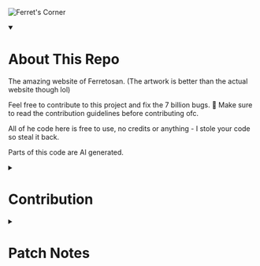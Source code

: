 ![Ferret's Corner](https://ferretosan.neocities.org/artwork.png)

<details open>
<summary><h1>About This Repo</h1></summary>

The amazing website of Ferretosan. (The artwork is better than the actual website though lol)

Feel free to contribute to this project and fix the 7 billion bugs. 🐛 Make sure to read the contribution guidelines before contributing ofc.

All of he code here is free to use, no credits or anything - I stole your code so steal it back.

Parts of this code are AI generated.

</details>

<details>
<summary><h1>Contribution</h1></summary>

Before contributing to Ferret's corner, make sure to read these things:

* Please only add code that you would want personally on your website (no obscene things, etc)
* Your code may just be like not used, sorry, I can't spend all day and all night accepting PRs
* Because I suck, I might delete your code (this relates to what I said above)
* Don't completely change the framework or something I want to keep it just PURE HTML/CSS/JS

## AWESOME Contributors
* [Ferretosan](https://github.com/ferretosan)

</details>

<details>
<summary><h1>Patch Notes</h1></summary>

<details>
<summary><h2>How patch notes work</h2></summary>

* The first number (x.y.y - x is the number) is the website's **major release**. This basically is each time the website drastically changes, like whole new `style.css`, layouts, etc. Currently we're on version 7!
* The second number (y.x.y) is the minor release. This is where I make a change that is noticeable, but not changing the whole thing. This could be like a background change or even just working on the website with different goals, etc. I'm not bothering to put the latest minor release in here as it is quite fickle.
* The third number (y.y.x) is the patch release. This number goes up every time I make a new version of the website. Like a minor `style.css` change or adding some stuffs, idk I forgot what I was going to write here!

</details>

<details>
<summary><h2>Release 8.0.x</h2></summary>

### 8.0.2 - Layout

* Changed the layout a little
* Added "god fucking dammit kris where the fuck are we" webring

### 8.0.1 - Mobile

* Responsive design ig
* Also i re-added the collapsing headings cuz why not

### 8.0.0 (Patch Revision 1)

* Added sidebars
* Ringlink/NavLink Ads
    * For supporting websites btw
* Readded pages
    * Blog
    * Music
* Oh yea, a NEW ENTIRE LAYOUT

</details>

<details>
<summary><h2>Release 7.1.x</h2></summary>

### 7.1.5 - Making the patch notes look more beefier!

* Basically just removed the collapsible feature

### 7.1.4 - Patch notes...

* *FINALLY* added patch notes

### 7.1.3 - Style.css cuteness level = 10000!

* Cleaned up styling
* Added some cute ASCII art to the sections

### 7.1.2/7.1.1 - Metadata and styling!

* Worked on metadata
* Changed background
* Added new styling for blog posts

### 7.1.0 - Backgrounds and socials!

* Added background
* Added image cards (taken from VoxelCube1/voxelcube1.gihthub.io)

</details>

</details>
